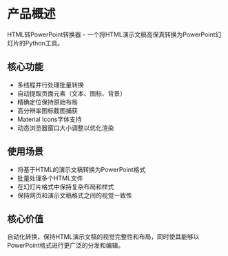 # 产品概述

HTML转PowerPoint转换器 - 一个将HTML演示文稿高保真转换为PowerPoint幻灯片的Python工具。

## 核心功能
- 多线程并行处理批量转换
- 自动提取页面元素（文本、图标、背景）
- 精确定位保持原始布局
- 高分辨率图标截图捕获
- Material Icons字体支持
- 动态浏览器窗口大小调整以优化渲染

## 使用场景
- 将基于HTML的演示文稿转换为PowerPoint格式
- 批量处理多个HTML文件
- 在幻灯片格式中保持复杂布局和样式
- 保持网页和演示文稿格式之间的视觉一致性

## 核心价值
自动化转换，保持HTML演示文稿的视觉完整性和布局，同时使其能够以PowerPoint格式进行更广泛的分发和编辑。